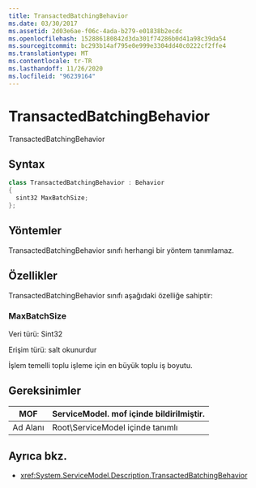```yaml
---
title: TransactedBatchingBehavior
ms.date: 03/30/2017
ms.assetid: 2d03e6ae-f06c-4ada-b279-e01838b2ecdc
ms.openlocfilehash: 152886180842d3da301f74286b0d41a98c39da54
ms.sourcegitcommit: bc293b14af795e0e999e3304dd40c0222cf2ffe4
ms.translationtype: MT
ms.contentlocale: tr-TR
ms.lasthandoff: 11/26/2020
ms.locfileid: "96239164"
---
```

# <a name="transactedbatchingbehavior"></a>TransactedBatchingBehavior

TransactedBatchingBehavior  
  
## <a name="syntax"></a>Syntax  
  
```csharp
class TransactedBatchingBehavior : Behavior  
{  
  sint32 MaxBatchSize;  
};  
```  
  
## <a name="methods"></a>Yöntemler  

 TransactedBatchingBehavior sınıfı herhangi bir yöntem tanımlamaz.  
  
## <a name="properties"></a>Özellikler  

 TransactedBatchingBehavior sınıfı aşağıdaki özelliğe sahiptir:  
  
### <a name="maxbatchsize"></a>MaxBatchSize  

 Veri türü: Sint32  
  
 Erişim türü: salt okunurdur  
  
 İşlem temelli toplu işleme için en büyük toplu iş boyutu.  
  
## <a name="requirements"></a>Gereksinimler  
  
|MOF|ServiceModel. mof içinde bildirilmiştir.|  
|---------|-----------------------------------|  
|Ad Alanı|Root\ServiceModel içinde tanımlı|  
  
## <a name="see-also"></a>Ayrıca bkz.

- <xref:System.ServiceModel.Description.TransactedBatchingBehavior>
